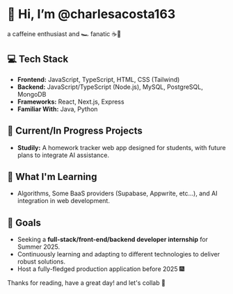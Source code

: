 # 👋 Hi, I’m **@charlesacosta163**

a caffeine enthusiast and 🏎️ fanatic ☕💪

## 💻 Tech Stack
- **Frontend:** JavaScript, TypeScript, HTML, CSS (Tailwind)  
- **Backend:** JavaScript/TypeScript (Node.js), MySQL, PostgreSQL, MongoDB
- **Frameworks:** React, Next.js, Express
- **Familiar With:** Java, Python

## 🚀 Current/In Progress Projects
- **Studily:** A homework tracker web app designed for students, with future plans to integrate AI assistance.  

## 🌱 What I'm Learning
- Algorithms, Some BaaS providers (Supabase, Appwrite, etc...), and AI integration in web development.

## 🎯 Goals
- Seeking a **full-stack/front-end/backend developer internship** for Summer 2025.  
- Continuously learning and adapting to different technologies to deliver robust solutions.
- Host a fully-fledged production application before 2025 🎆

Thanks for reading, have a great day! and let's collab 🫡

<!---
charlesacosta163/charlesacosta163 is a ✨ special ✨ repository because its `README.md` (this file) appears on your GitHub profile.
You can click the Preview link to take a look at your changes.
--->
